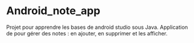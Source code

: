 # Android_note_app
 Projet pour apprendre les bases de android studio sous Java. 
 Application de pour gérer des notes : en ajouter, en supprimer et les afficher. 
